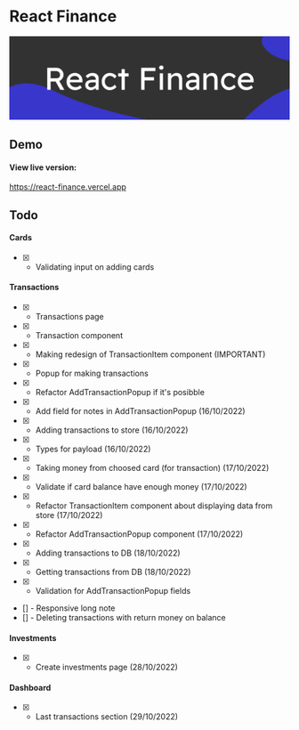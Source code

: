 # React Finance
![Banner](https://github.com/whicencer/react-finance/blob/master/screens/react-finance.svg)

## Demo
#### View live version:
https://react-finance.vercel.app  

## Todo
#### Cards
- [x] - Validating input on adding cards  

#### Transactions
- [x] - Transactions page
- [x] - Transaction component
- [x] - Making redesign of TransactionItem component (IMPORTANT)
- [x] - Popup for making transactions
- [x] - Refactor AddTransactionPopup if it's posibble
- [x] - Add field for notes in AddTransactionPopup (16/10/2022)
- [x] - Adding transactions to store (16/10/2022)
- [x] - Types for payload (16/10/2022)
- [x] - Taking money from choosed card (for transaction) (17/10/2022)
- [x] - Validate if card balance have enough money (17/10/2022)
- [x] - Refactor TransactionItem component about displaying data from store (17/10/2022)
- [x] - Refactor AddTransactionPopup component (17/10/2022)
- [x] - Adding transactions to DB (18/10/2022)
- [x] - Getting transactions from DB (18/10/2022)
- [x] - Validation for AddTransactionPopup fields
- [] - Responsive long note
- [] - Deleting transactions with return money on balance

#### Investments
- [x] - Create investments page (28/10/2022)


#### Dashboard
- [x] - Last transactions section (29/10/2022)